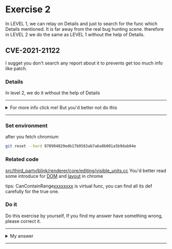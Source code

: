 # Exercise 2

In LEVEL 1, we can relay on Details and just to search for the func which Details mentioned. It is far away from the real bug hunting scene. therefore in LEVEL 2 we do the same as LEVEL 1 without the help of Details.

## CVE-2021-21122
I sugget you don't search any report about it to prevents get too much info like patch.


### Details

In level 2, we do it without the help of Details


---------

<details>
  <summary>For more info click me! But you'd better not do this</summary>

  https://bugs.chromium.org/p/chromium/issues/detail?id=1162131#c13

</details>

--------

### Set environment

after you fetch chromium
```sh
git reset --hard 978994829edb17b9583ab7a6a8b001a5b9dab04e
```

### Related code

[src/third_party/blink/renderer/core/editing/visible_units.cc](https://chromium.googlesource.com/chromium/src/+/978994829edb17b9583ab7a6a8b001a5b9dab04e/third_party/blink/renderer/core/editing/visible_units.cc)
You'd better read some introduce for [DOM](https://chromium.googlesource.com/chromium/src/+/8689d5f68d3ce081fb0b81230a4f316c03221418/third_party/blink/renderer/core/dom/#dom) and [layout](https://chromium.googlesource.com/chromium/src/+/8689d5f68d3ce081fb0b81230a4f316c03221418/third_party/blink/renderer/core/layout/#blink-layout) in chrome

tips: CanContainRange[xxxxxxxx]() is virtual func, you can find all its def carefully for the true one.
### Do it
Do this exercise by yourself, If you find my answer have something wrong, please correct it.


---------

<details>
  <summary>My answer</summary>
  
  At first, I analysis the [patched file](https://chromium.googlesource.com/chromium/src/+/978994829edb17b9583ab7a6a8b001a5b9dab04e/third_party/blink/renderer/core/layout/hit_test_result.cc), but have no idea about the bug, so I see more about this cve at issue website. I notice that it was found by [Grammarinator fuzzer](https://github.com/renatahodovan/grammarinator), and when I want to use this fuzzer to continue this analysis, the usage can't run properly at my local. I don't make much time on environment or it's usage, because I don't think I can do the same as the author of this fuzzer in just two days :/

  Some bug found by fuzzer are difficult to find by analysis the source files, so I want continue this work with the help of break trace which author [pasted](https://bugs.chromium.org/p/chromium/issues/detail?id=1162131).
  
  I decide to analysis these func from top to bottom, the first
  ```c++
bool EndsOfNodeAreVisuallyDistinctPositions(const Node* node) {
  if (!node)
    return false;

  LayoutObject* layout_object = node->GetLayoutObject();
  if (!layout_object)
    return false;

  if (!layout_object->IsInline())
    return true;

  // Don't include inline tables.
  if (IsA<HTMLTableElement>(*node))
    return false;

  // A Marquee elements are moving so we should assume their ends are always
  // visibily distinct.
  if (IsA<HTMLMarqueeElement>(*node))
    return true;

  // There is a VisiblePosition inside an empty inline-block container.
  return layout_object->IsAtomicInlineLevel() &&
         CanHaveChildrenForEditing(node) &&
         !To<LayoutBox>(layout_object)->Size().IsEmpty() &&         [1]
         !HasRenderedNonAnonymousDescendantsWithHeight(layout_object);
}
  ```
  We can know [1] trigger the uaf from break trace. So the `layout_object` can be free before call [1]. `layout_object->IsAtomicInlineLevel()` seems like just a judgement, so we can analysis `CanHaveChildrenForEditing(node)`. Because `layout_object` get from `node`, so `layout_object` can be deleted by `node`.

  ```c++
inline bool CanHaveChildrenForEditing(const Node* node) {
  return !node->IsTextNode() && node->CanContainRangeEndPoint();
}
  ```
  `node->CanContainRangeEndPoint()` is a virtual func which can be override. At first I ignore this point and just notice this func return false...
  ```c++
bool HTMLMeterElement::CanContainRangeEndPoint() const {
  GetDocument().UpdateStyleAndLayoutTreeForNode(this);          [2]
  return GetComputedStyle() && !GetComputedStyle()->HasEffectiveAppearance();
}
  ```
  Notice this UpdateStyle, I guess it can delete object.
  ```c++
void Document::UpdateStyleAndLayoutTreeForNode(const Node* node) {
  [ ... ]
  DisplayLockUtilities::ScopedForcedUpdate scoped_update_forced(node);
  UpdateStyleAndLayoutTree();  [3]
}
  ```
  in [3] and later will call delete, we can get this by call tree.
  ```shell
  #1 0x563e4438c880 in Free base/allocator/partition_allocator/partition_root.h:673
  #2 0x563e4438c880 in operator delete third_party/blink/renderer/core/layout/layout_object.cc:240   [4]
  #3 0x563e443c643f in blink::LayoutObject::Destroy() third_party/blink/renderer/core/layout/layout_object.cc:3826
  #4 0x563e443c6169 in blink::LayoutObject::DestroyAndCleanupAnonymousWrappers() layout_object.cc:?
  #5 0x563e42da53d3 in blink::Node::DetachLayoutTree(bool) third_party/blink/renderer/core/dom/node.cc:1714
  #6 0x563e42c3b542 in blink::Element::DetachLayoutTree(bool) element.cc:?
  #7 0x563e42a818bd in blink::ContainerNode::DetachLayoutTree(bool) third_party/blink/renderer/core/dom/container_node.cc:1014
  #8 0x563e42c3b534 in blink::Element::DetachLayoutTree(bool) third_party/blink/renderer/core/dom/element.cc:2807
  #9 0x563e42a818bd in blink::ContainerNode::DetachLayoutTree(bool) third_party/blink/renderer/core/dom/container_node.cc:1014
  #10 0x563e42c3b534 in blink::Element::DetachLayoutTree(bool) third_party/blink/renderer/core/dom/element.cc:2807
  #11 0x563e42da4968 in blink::Node::ReattachLayoutTree(blink::Node::AttachContext&) third_party/blink/renderer/core/dom/node.cc:1679
  #12 0x563e42c43106 in blink::Element::RebuildLayoutTree(blink::WhitespaceAttacher&) third_party/blink/renderer/core/dom/element.cc:3163
  #13 0x563e42a8660a in blink::ContainerNode::RebuildLayoutTreeForChild(blink::Node*, blink::WhitespaceAttacher&) third_party/blink/renderer/core/dom/container_node.cc:1378
  #14 0x563e42a869ca in blink::ContainerNode::RebuildChildrenLayoutTrees(blink::WhitespaceAttacher&) third_party/blink/renderer/core/dom/container_node.cc:1403
  #15 0x563e42c43428 in blink::Element::RebuildLayoutTree(blink::WhitespaceAttacher&) third_party/blink/renderer/core/dom/element.cc:3192
  #16 0x563e4293af00 in blink::StyleEngine::RebuildLayoutTree() third_party/blink/renderer/core/css/style_engine.cc:2071
  #17 0x563e4293c4d7 in blink::StyleEngine::UpdateStyleAndLayoutTree() third_party/blink/renderer/core/css/style_engine.cc:2110
  #18 0x563e42aee703 in blink::Document::UpdateStyle() third_party/blink/renderer/core/dom/document.cc:2540
  #19 0x563e42ade9f6 in blink::Document::UpdateStyleAndLayoutTree() third_party/blink/renderer/core/dom/document.cc:2493
  #20 0x563e42af049b in blink::Document::UpdateStyleAndLayoutTreeForNode(blink::Node const*)    [5]
  ```
  [5] is the func we mentioned above. [4] delete object and we can delete layout_object there by set content-visibility to hidden.
  
  So in `EndsOfNodeAreVisuallyDistinctPositions` after `CanHaveChildrenForEditing(node)` will trigger uaf


</details>

--------
